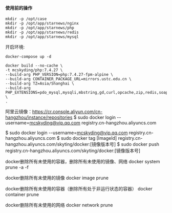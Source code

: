 #### 使用前的操作

```shell
mkdir -p /opt/case
mkdir -p /opt/app/starnews/nginx
mkdir -p /opt/app/starnews/php
mkdir -p /opt/app/starnews/redis
mkdir -p /opt/app/starnews/mysql
```

开启环境:

```shell
docker-compose up -d
```

```shell
docker build --no-cache \
-t mcskyding/php:7.4.27 \
--build-arg PHP_VERSION=php:7.4.27-fpm-alpine \
--build-arg CONTAINER_PACKAGE_URL=mirrors.ustc.edu.cn \
--build-arg TZ=Asia/Shanghai \
--build-arg PHP_EXTENSIONS=pdo_mysql,mysqli,mbstring,gd,curl,opcache,zip,redis,soap,apcu,bcmath,dba,sockets,exif,pcntl,sodium,mongodb,xdebug \
.
```

阿里云镜像：https://cr.console.aliyun.com/cn-hangzhou/instance/repositories
$ sudo docker login --username=mcskyding@vip.qq.com registry.cn-hangzhou.aliyuncs.com


$ sudo docker login --username=mcskyding@vip.qq.com registry.cn-hangzhou.aliyuncs.com
$ sudo docker tag [ImageId] registry.cn-hangzhou.aliyuncs.com/skyting/docker:[镜像版本号]
$ sudo docker push registry.cn-hangzhou.aliyuncs.com/skyting/docker:[镜像版本号]


docker删除所有未使用的容器，删除所有未使用的镜像、网络
docker system prune -a -f  

docker删除所有未使用的镜像
docker image prune

docker删除所有未使用的容器（删除所有处于非运行状态的容器）
docker container prune

docker删除所有未使用的网络
docker network prune